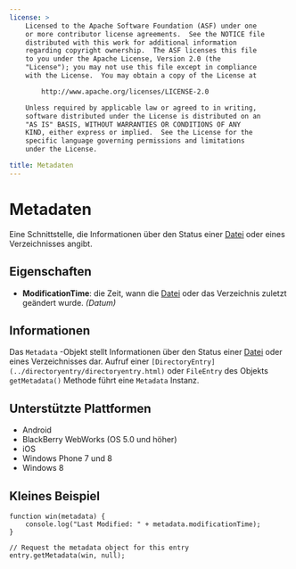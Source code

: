 ```yaml
---
license: >
    Licensed to the Apache Software Foundation (ASF) under one
    or more contributor license agreements.  See the NOTICE file
    distributed with this work for additional information
    regarding copyright ownership.  The ASF licenses this file
    to you under the Apache License, Version 2.0 (the
    "License"); you may not use this file except in compliance
    with the License.  You may obtain a copy of the License at

        http://www.apache.org/licenses/LICENSE-2.0

    Unless required by applicable law or agreed to in writing,
    software distributed under the License is distributed on an
    "AS IS" BASIS, WITHOUT WARRANTIES OR CONDITIONS OF ANY
    KIND, either express or implied.  See the License for the
    specific language governing permissions and limitations
    under the License.

title: Metadaten
---
```


# Metadaten

Eine Schnittstelle, die Informationen über den Status einer [Datei](../fileobj/fileobj.html) oder eines Verzeichnisses angibt.

## Eigenschaften

*   **ModificationTime**: die Zeit, wann die [Datei](../fileobj/fileobj.html) oder das Verzeichnis zuletzt geändert wurde. *(Datum)*

## Informationen

Das `Metadata` -Objekt stellt Informationen über den Status einer [Datei](../fileobj/fileobj.html) oder eines Verzeichnisses dar. Aufruf einer `[DirectoryEntry](../directoryentry/directoryentry.html)` oder `FileEntry` des Objekts `getMetadata()` Methode führt eine `Metadata` Instanz.

## Unterstützte Plattformen

*   Android
*   BlackBerry WebWorks (OS 5.0 und höher)
*   iOS
*   Windows Phone 7 und 8
*   Windows 8

## Kleines Beispiel

    function win(metadata) {
        console.log("Last Modified: " + metadata.modificationTime);
    }
    
    // Request the metadata object for this entry
    entry.getMetadata(win, null);